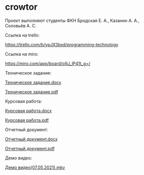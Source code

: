 # crowtor
Проект выполняют студенты ФКН Бродская Е. А., Казанин А. А., Соловьёв А. С.

Ссылка на trello:

https://trello.com/b/ypJX3bxd/programming-technology

Ссылка на miro:

https://miro.com/app/board/o9J_lP41t_g=/

Техническое задание:

[Техническое задание.docx](documents/Техническое%20задание.docx)

[Техническое задание.pdf](documents/Техническое%20задание.pdf)

Курсовая работа:

[Курсовая работа.docx](documents/Курсовая%20работа%20ТП.docx)

[Курсовая работа.pdf](documents/Курсовая%20работа%20ТП.pdf)

Отчетный документ:

[Отчетный документ.docx](documents/Отчетный%20документ.docx)

[Отчетный документ.pdf](documents/Отчетный%20документ.pdf)

Демо видео:

[Демо видео(07.05.2021).mkv](https://github.com/andrey-solovyev/crowtor/blob/72e39a46522a80a78338e2b492c6a17410425648/documents/%D0%94%D0%B5%D0%BC%D0%BE%20%D0%B2%D0%B8%D0%B4%D0%B5%D0%BE(07.05.2021).mkv)

